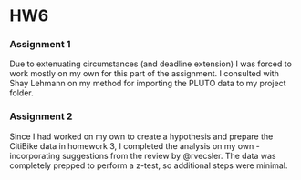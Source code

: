 # HW6

### Assignment 1

Due to extenuating circumstances (and deadline extension) I was forced to work mostly on my own for this part of the assignment. I consulted with Shay Lehmann on my method
for importing the PLUTO data to my project folder.

### Assignment 2

Since I had worked on my own to create a hypothesis and prepare the CitiBike data in homework 3, I completed the analysis on my own - incorporating
suggestions from the review by @rvecsler. The data was completely prepped to perform a z-test, so additional steps were minimal.
